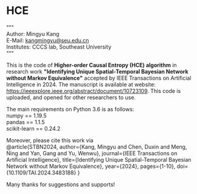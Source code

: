 # HCE
"""  
Author: Mingyu Kang   
E-Mail: kangmingyu@seu.edu.cn   
Institutes: CCCS lab, Southeast University   
"""   

This is the code of **Higher-order Causal Entropy (HCE) algorithm** in research work **"Identifying Unique Spatial-Temporal Bayesian Network without Markov Equivalence"** accepted by IEEE Transactions on Artificial Intelligence in 2024. The manuscript is available at website: https://ieeexplore.ieee.org/abstract/document/10723109. This code is uploaded, and opened for other researchers to use.

The main requirements on Python 3.6 is as follows:   
numpy == 1.19.5   
pandas == 1.1.5   
scikit-learn == 0.24.2   

Moreover, please cite this work via  
@article{STBN2024,
  author={Kang, Mingyu and Chen, Duxin and Meng, Ning and Yan, Gang and Yu, Wenwu},
  journal={IEEE Transactions on Artificial Intelligence}, 
  title={Identifying Unique Spatial-Temporal Bayesian Network without Markov Equivalence}, 
  year={2024},
  pages={1-10},
  doi={10.1109/TAI.2024.3483188}
}

Many thanks for suggestions and supports!
